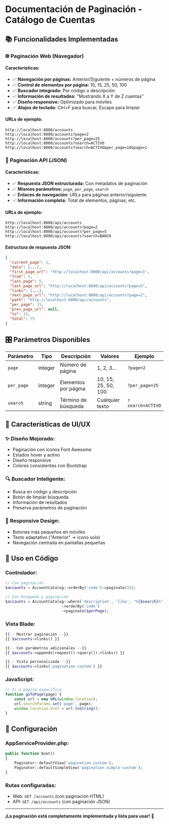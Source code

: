 # Documentación de Paginación - Catálogo de Cuentas

## 📚 Funcionalidades Implementadas

### 🌐 **Paginación Web (Navegador)**

#### Características:
- ✅ **Navegación por páginas:** Anterior/Siguiente + números de página
- ✅ **Control de elementos por página:** 10, 15, 25, 50, 100
- ✅ **Buscador integrado:** Por código o descripción
- ✅ **Información de resultados:** "Mostrando X a Y de Z cuentas"
- ✅ **Diseño responsive:** Optimizado para móviles
- ✅ **Atajos de teclado:** Ctrl+F para buscar, Escape para limpiar

#### URLs de ejemplo:
```
http://localhost:8000/accounts
http://localhost:8000/accounts?page=2
http://localhost:8000/accounts?per_page=25
http://localhost:8000/accounts?search=ACTIVO
http://localhost:8000/accounts?search=ACTIVO&per_page=10&page=1
```

### 🔧 **Paginación API (JSON)**

#### Características:
- ✅ **Respuesta JSON estructurada:** Con metadatos de paginación
- ✅ **Mismos parámetros:** `page`, `per_page`, `search`
- ✅ **Enlaces de navegación:** URLs para páginas anterior/siguiente
- ✅ **Información completa:** Total de elementos, páginas, etc.

#### URLs de ejemplo:
```
http://localhost:8000/api/accounts
http://localhost:8000/api/accounts?page=2
http://localhost:8000/api/accounts?per_page=5
http://localhost:8000/api/accounts?search=BANCO
```

#### Estructura de respuesta JSON:
```json
{
  "current_page": 1,
  "data": [...],
  "first_page_url": "http://localhost:8000/api/accounts?page=1",
  "from": 1,
  "last_page": 5,
  "last_page_url": "http://localhost:8000/api/accounts?page=5",
  "links": [...],
  "next_page_url": "http://localhost:8000/api/accounts?page=2",
  "path": "http://localhost:8000/api/accounts",
  "per_page": 15,
  "prev_page_url": null,
  "to": 15,
  "total": 75
}
```

## 🎛️ **Parámetros Disponibles**

| Parámetro | Tipo | Descripción | Valores | Ejemplo |
|-----------|------|-------------|---------|---------|
| `page` | integer | Número de página | 1, 2, 3... | `?page=2` |
| `per_page` | integer | Elementos por página | 10, 15, 25, 50, 100 | `?per_page=25` |
| `search` | string | Término de búsqueda | Cualquier texto | `?search=ACTIVO` |

## 🎨 **Características de UI/UX**

### ✨ **Diseño Mejorado:**
- Paginación con iconos Font Awesome
- Estados hover y activo
- Diseño responsive
- Colores consistentes con Bootstrap

### 🔍 **Buscador Inteligente:**
- Busca en código y descripción
- Botón de limpiar búsqueda
- Información de resultados
- Preserva parámetros de paginación

### 📱 **Responsive Design:**
- Botones más pequeños en móviles
- Texto adaptativo ("Anterior" → icono solo)
- Navegación centrada en pantallas pequeñas

## 🚀 **Uso en Código**

### Controlador:
```php
// Con paginación
$accounts = AccountCatalog::orderBy('code')->paginate(15);

// Con búsqueda y paginación
$accounts = AccountCatalog::where('description', 'like', "%{$search}%")
                         ->orderBy('code')
                         ->paginate($perPage);
```

### Vista Blade:
```php
{{-- Mostrar paginación --}}
{{ $accounts->links() }}

{{-- Con parámetros adicionales --}}
{{ $accounts->appends(request()->query())->links() }}

{{-- Vista personalizada --}}
{{ $accounts->links('pagination.custom') }}
```

### JavaScript:
```javascript
// Ir a página específica
function goToPage(page) {
    const url = new URL(window.location);
    url.searchParams.set('page', page);
    window.location.href = url.toString();
}
```

## 🔧 **Configuración**

### AppServiceProvider.php:
```php
public function boot()
{
    Paginator::defaultView('pagination.custom');
    Paginator::defaultSimpleView('pagination.simple-custom');
}
```

### Rutas configuradas:
- Web: `GET /accounts` (con paginación HTML)
- API: `GET /api/accounts` (con paginación JSON)

---

**¡La paginación está completamente implementada y lista para usar!** 🎉